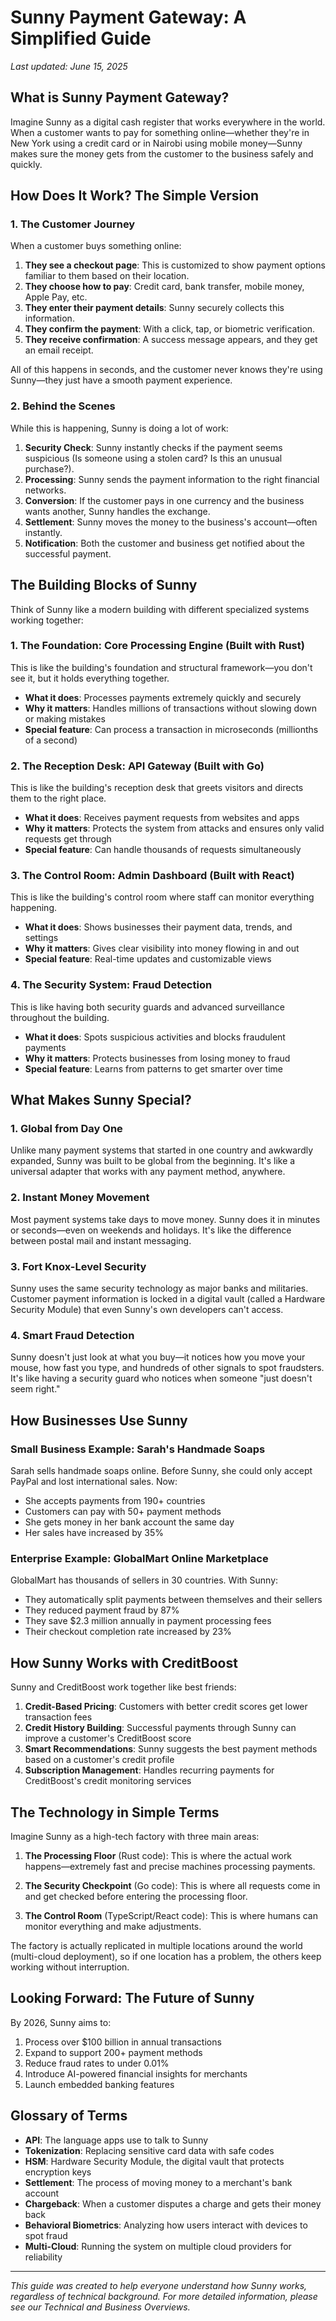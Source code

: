 # Sunny Payment Gateway: A Simplified Guide

*Last updated: June 15, 2025*

## What is Sunny Payment Gateway?

Imagine Sunny as a digital cash register that works everywhere in the world. When a customer wants to pay for something online—whether they're in New York using a credit card or in Nairobi using mobile money—Sunny makes sure the money gets from the customer to the business safely and quickly.

## How Does It Work? The Simple Version

### 1. The Customer Journey

When a customer buys something online:

1. **They see a checkout page**: This is customized to show payment options familiar to them based on their location.
2. **They choose how to pay**: Credit card, bank transfer, mobile money, Apple Pay, etc.
3. **They enter their payment details**: Sunny securely collects this information.
4. **They confirm the payment**: With a click, tap, or biometric verification.
5. **They receive confirmation**: A success message appears, and they get an email receipt.

All of this happens in seconds, and the customer never knows they're using Sunny—they just have a smooth payment experience.

### 2. Behind the Scenes

While this is happening, Sunny is doing a lot of work:

1. **Security Check**: Sunny instantly checks if the payment seems suspicious (Is someone using a stolen card? Is this an unusual purchase?).
2. **Processing**: Sunny sends the payment information to the right financial networks.
3. **Conversion**: If the customer pays in one currency and the business wants another, Sunny handles the exchange.
4. **Settlement**: Sunny moves the money to the business's account—often instantly.
5. **Notification**: Both the customer and business get notified about the successful payment.

## The Building Blocks of Sunny

Think of Sunny like a modern building with different specialized systems working together:

### 1. The Foundation: Core Processing Engine (Built with Rust)

This is like the building's foundation and structural framework—you don't see it, but it holds everything together.

- **What it does**: Processes payments extremely quickly and securely
- **Why it matters**: Handles millions of transactions without slowing down or making mistakes
- **Special feature**: Can process a transaction in microseconds (millionths of a second)

### 2. The Reception Desk: API Gateway (Built with Go)

This is like the building's reception desk that greets visitors and directs them to the right place.

- **What it does**: Receives payment requests from websites and apps
- **Why it matters**: Protects the system from attacks and ensures only valid requests get through
- **Special feature**: Can handle thousands of requests simultaneously

### 3. The Control Room: Admin Dashboard (Built with React)

This is like the building's control room where staff can monitor everything happening.

- **What it does**: Shows businesses their payment data, trends, and settings
- **Why it matters**: Gives clear visibility into money flowing in and out
- **Special feature**: Real-time updates and customizable views

### 4. The Security System: Fraud Detection

This is like having both security guards and advanced surveillance throughout the building.

- **What it does**: Spots suspicious activities and blocks fraudulent payments
- **Why it matters**: Protects businesses from losing money to fraud
- **Special feature**: Learns from patterns to get smarter over time

## What Makes Sunny Special?

### 1. Global from Day One

Unlike many payment systems that started in one country and awkwardly expanded, Sunny was built to be global from the beginning. It's like a universal adapter that works with any payment method, anywhere.

### 2. Instant Money Movement

Most payment systems take days to move money. Sunny does it in minutes or seconds—even on weekends and holidays. It's like the difference between postal mail and instant messaging.

### 3. Fort Knox-Level Security

Sunny uses the same security technology as major banks and militaries. Customer payment information is locked in a digital vault (called a Hardware Security Module) that even Sunny's own developers can't access.

### 4. Smart Fraud Detection

Sunny doesn't just look at what you buy—it notices how you move your mouse, how fast you type, and hundreds of other signals to spot fraudsters. It's like having a security guard who notices when someone "just doesn't seem right."

## How Businesses Use Sunny

### Small Business Example: Sarah's Handmade Soaps

Sarah sells handmade soaps online. Before Sunny, she could only accept PayPal and lost international sales. Now:

- She accepts payments from 190+ countries
- Customers can pay with 50+ payment methods
- She gets money in her bank account the same day
- Her sales have increased by 35%

### Enterprise Example: GlobalMart Online Marketplace

GlobalMart has thousands of sellers in 30 countries. With Sunny:

- They automatically split payments between themselves and their sellers
- They reduced payment fraud by 87%
- They save $2.3 million annually in payment processing fees
- Their checkout completion rate increased by 23%

## How Sunny Works with CreditBoost

Sunny and CreditBoost work together like best friends:

1. **Credit-Based Pricing**: Customers with better credit scores get lower transaction fees
2. **Credit History Building**: Successful payments through Sunny can improve a customer's CreditBoost score
3. **Smart Recommendations**: Sunny suggests the best payment methods based on a customer's credit profile
4. **Subscription Management**: Handles recurring payments for CreditBoost's credit monitoring services

## The Technology in Simple Terms

Imagine Sunny as a high-tech factory with three main areas:

1. **The Processing Floor** (Rust code): This is where the actual work happens—extremely fast and precise machines processing payments.

2. **The Security Checkpoint** (Go code): This is where all requests come in and get checked before entering the processing floor.

3. **The Control Room** (TypeScript/React code): This is where humans can monitor everything and make adjustments.

The factory is actually replicated in multiple locations around the world (multi-cloud deployment), so if one location has a problem, the others keep working without interruption.

## Looking Forward: The Future of Sunny

By 2026, Sunny aims to:

1. Process over $100 billion in annual transactions
2. Expand to support 200+ payment methods
3. Reduce fraud rates to under 0.01%
4. Introduce AI-powered financial insights for merchants
5. Launch embedded banking features

## Glossary of Terms

- **API**: The language apps use to talk to Sunny
- **Tokenization**: Replacing sensitive card data with safe codes
- **HSM**: Hardware Security Module, the digital vault that protects encryption keys
- **Settlement**: The process of moving money to a merchant's bank account
- **Chargeback**: When a customer disputes a charge and gets their money back
- **Behavioral Biometrics**: Analyzing how users interact with devices to spot fraud
- **Multi-Cloud**: Running the system on multiple cloud providers for reliability

---

*This guide was created to help everyone understand how Sunny works, regardless of technical background. For more detailed information, please see our Technical and Business Overviews.*